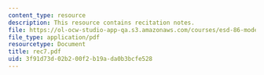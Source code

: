 ```yaml
---
content_type: resource
description: This resource contains recitation notes.
file: https://ol-ocw-studio-app-qa.s3.amazonaws.com/courses/esd-86-models-data-and-inference-for-socio-technical-systems-spring-2007/3f91d73d02b200f2b19ada0b3bcfe528_rec7.pdf
file_type: application/pdf
resourcetype: Document
title: rec7.pdf
uid: 3f91d73d-02b2-00f2-b19a-da0b3bcfe528
---
```

